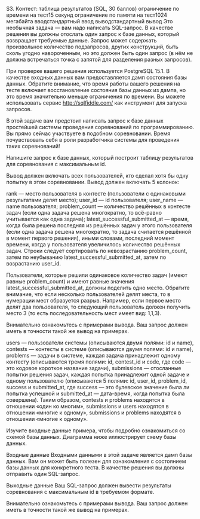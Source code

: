 S3. Контест: таблица результатов (SQL, 30 баллов)
ограничение по времени на тест15 секунд
ограничение по памяти на тест1024 мегабайта
вводстандартный ввод
выводстандартный вывод
Это необычная задача — вам надо написать SQL-запрос. В качестве решения вы должны отослать один запрос к базе данных, который возвращает требуемые данные. Запрос может содержать произвольное количество подзапросов, других конструкций, быть сколь угодно навороченным, но это должен быть один запрос (в нём не должна встречаться точка с запятой для разделения разных запросов).

При проверке вашего решения используется PostgreSQL 15.1. В качестве входных данных вам предоставляется дамп состояния базы данных. Обратите внимание, что время работы вашего решения на тесте включает восстановление состояния базы данных из дампа, но это время значительно меньше ограничения по времени. Вы можете использовать сервис http://sqlfiddle.com/ как инструмент для запуска запросов.

В этой задаче вам предстоит написать запрос к базе данных простейшей системы проведения соревнований по программированию. Вы прямо сейчас участвуете в подобном соревновании. Время почувствовать себя в роли разработчика системы для проведения таких соревнований!

Напишите запрос к базе данных, который построит таблицу результатов для соревнования с максимальным id.

Вывод должен включать всех пользователей, кто сделал хотя бы одну попытку в этом соревновании. Вывод должен включать 5 колонок:

rank — место пользователя в контесте (пользователи с одинаковыми результатами делят место);
user_id — id пользователя;
user_name — name пользователя;
problem_count — количество решённых в контесте задач (если одна задача решена многократно, то всё-равно учитывается как одна задача);
latest_successful_submitted_at — время, когда была решена последняя из решённых задач у этого пользователя (если одна задача решена многократно, то задача считается решённой в момент первого решения), иными словами, последний момент времени, когда у пользователя увеличилось количество решённых задач.
Строки следует сортировать по невозрастанию problem_count, затем по неубыванию latest_successful_submitted_at, затем по возрастанию user_id.

Пользователи, которые решили одинаковое количество задач (имеют равные problem_count) и имеют равные значения latest_successful_submitted_at, должны поделить одно место. Обратите внимание, что если несколько пользователей делят места, то в нумерации мест образуется разрыв. Например, если первое место делят два пользователя, то следующий пользователь должен получить место 3 (то есть последовательность мест имеет вид: 1,1,3).

Внимательно ознакомьтесь с примерами вывода. Ваш запрос должен иметь в точности такой же вывод на примерах.

users — пользователи системы (описываются двумя полями: id и name),
contests — контесты в системе (описываются двумя полями: id и name),
problems — задачи в системе, каждая задача принадлежит одному контесту (описываются тремя полями: id, contest_id и code, где code — это кодовое короткое название задачи),
submissions — отосланные попытки решения задач, каждая попытка принадлежит одной задаче и одному пользователю (описываются 5 полями: id, user_id, problem_id, success и submitted_at, где success — это булевское значение была ли попытка успешной и submitted_at — дата-время, когда попытка была совершена).
Таким образом, contests и problems находятся в отношении «один ко многим», submissions и users находятся в отношении «многие к одному», submissions и problems находятся в отношении «многие к одному».

Изучите входные данные примера, чтобы подробно ознакомиться со схемой базы данных. Диаграмма ниже иллюстрирует схему базы данных.


Входные данные
Входными данными в этой задаче является дамп базы данных. Вам он может быть полезен для ознакомления с состоянием базы данных для конкретного теста. В качестве решения вы должны отправить один SQL-запрос.

Выходные данные
Ваш SQL-запрос должен вывести результаты соревнования с максимальным id в требуемом формате.

Внимательно ознакомьтесь с примерами вывода. Ваш запрос должен иметь в точности такой же вывод на примерах.
